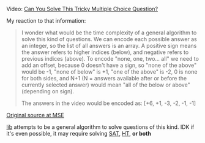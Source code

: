 Video: [Can You Solve This Tricky Multiple Choice Question?](https://youtu.be/h_fLW4xlOyA)

My reaction to that information:
> I wonder what would be the time complexity of a general algorithm to solve this kind of questions.
> We can encode each possible answer as an integer, so the list of all answers is an array.
> A positive sign means the answer refers to higher indices (below), and negative refers to previous indices (above).
> To encode "none, one, two... all" we need to add an offset, because 0 doesn't have a sign, so "none of the above" would be -1, "none of below" is +1, "one of the above" is -2, 0 is none for both sides, and N+1 (N = answers available after or before the currently selected answer) would mean "all of the below or above" (depending on sign).
>
> The answers in the video would be encoded as:
> [+6, +1, -3, -2, -1, -1]

[Original source at MSE](https://math.stackexchange.com/questions/2217248/which-answer-in-this-list-is-the-correct-answer-to-this-question)

[lib](lib.py) attempts to be a general algorithm to solve questions of this kind. IDK if it's even possible, it may require solving [SAT](https://en.wikipedia.org/wiki/Boolean_satisfiability_problem), [HT](https://en.wikipedia.org/wiki/Halting_problem), **or both**
